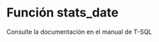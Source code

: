 ﻿---
FunctionName: "stats_date"
FunctionType: "SQL"
Autogenerated: true
---

# Función  stats_date

Consulte la documentación en el manual de T-SQL
